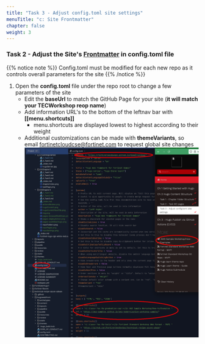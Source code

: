 ```yaml
---
title: "Task 3 - Adjust config.toml site settings"
menuTitle: "c: Site Frontmatter"
chapter: false
weight: 3
---
```


### Task 2 - Adjust the Site's [Frontmatter](https://gohugo.io/content-management/front-matter/) in config.toml file 
{{% notice note %}} Config.toml must be modified for each new repo as it controls overall parameters for the site {{% /notice %}}
1. Open the **config.toml** file under the repo root to change a few parameters of the site
   * Edit the **baseUrl** to match the GitHub Page for your site (**it will match your TECWorkshop reop name**)
   * Add information URL's to the bottom of the leftnav bar with **[[menu.shortcuts]]**
     * menu.shortcuts are displayed lowest to highest according to their weight
   * Additional customizations can be made with **themeVariants**, so email [fortinetcloudcse@fortinet.com](mailto:fortinetcloudcse@fortinet.com) to request global site changes
   ![config](config.png)

